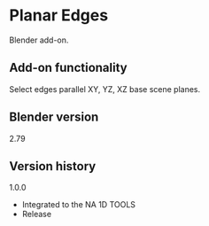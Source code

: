 # Planar Edges

Blender add-on.

Add-on functionality
-
Select edges parallel XY, YZ, XZ base scene planes.

Blender version
-
2.79

Version history
-
1.0.0
- Integrated to the NA 1D TOOLS
- Release
